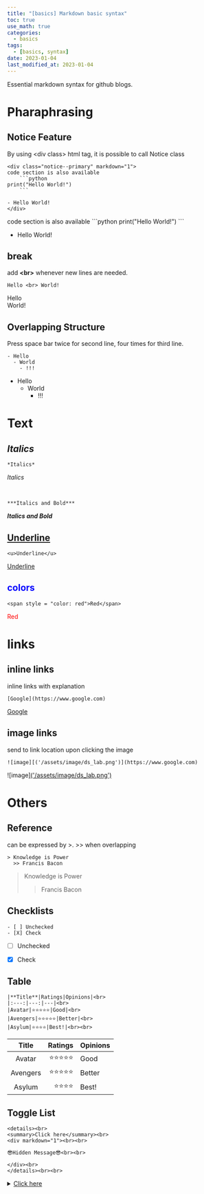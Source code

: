 ```yaml
---
title: "[basics] Markdown basic syntax"
toc: true
use_math: true
categories:
  - basics
tags:
  - [basics, syntax]
date: 2023-01-04
last_modified_at: 2023-01-04
---
```


Essential markdown syntax for github blogs.

# Pharaphrasing

## Notice Feature
By using \<div class> html tag, it is possible to call Notice class

```
<div class="notice--primary" markdown="1">
code section is also available
    ```python
print("Hello World!")
    ``` 

- Hello World!
</div>
```

<div class="notice--primary" markdown="1">
code section is also available
    ```python
print("Hello World!")
    ``` 

- Hello World!
</div>


## break
add **\<br>** whenever new lines are needed.

```
Hello <br> World!
```
Hello <br> World!

## Overlapping Structure
Press space bar twice for second line, four times for third line.

```
- Hello
  - World
    - !!!
```

- Hello
  - World
    - !!!

# Text

## *Italics*

```
*Italics*
```
*Italics*

<br>

```
***Italics and Bold***
```

***Italics and Bold***

## <u>Underline</u>

```
<u>Underline</u>
```
<u>Underline</u>

## <span style = "color: blue">colors</span>

```
<span style = "color: red">Red</span>
```

<span style = "color: red">Red</span>

# links
## inline links
inline links with explanation

```
[Google](https://www.google.com)
```

[Google](https://www.google.com)

## image links
send to link location upon clicking the image

```
![image][('/assets/image/ds_lab.png')](https://www.google.com)
```

![image][('/assets/image/ds_lab.png')](https://www.google.com)


# Others

## Reference
can be expressed by \>. \>> when overlapping

```
> Knowledge is Power
  >> Francis Bacon
```

> Knowledge is Power
  >> Francis Bacon

## Checklists

```
- [ ] Unchecked
- [X] Check
```

- [ ] Unchecked
- [X] Check


## Table

```
|**Title**|Ratings|Opinions|<br>
|:---:|---:|---|<br>
|Avatar|⭐⭐⭐⭐⭐|Good|<br>
|Avengers|⭐⭐⭐⭐⭐|Better|<br>
|Asylum|⭐⭐⭐⭐|Best!|<br><br>
```

|**Title**|Ratings|Opinions|
|:---:|---:|---|
|Avatar|⭐⭐⭐⭐⭐|Good|
|Avengers|⭐⭐⭐⭐⭐|Better|
|Asylum|⭐⭐⭐⭐|Best!|

## Toggle List

```
<details><br>
<summary>Click here</summary><br>
<div markdown="1"><br><br>

😎Hidden Message😎<br><br>

</div><br>
</details><br><br>
```

<details>
<summary><u>Click here</u></summary>
<div markdown="1">       

😎Hidden Message😎

</div>
</details>

